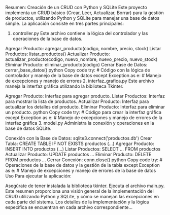 Resumen: Creación de un CRUD con Python y SQLite
Este proyecto implementa un CRUD básico (Crear, Leer, Actualizar, Borrar) para la gestión de productos, utilizando Python y SQLite para manejar una base de datos simple. La aplicación consiste en tres partes principales:

1. controller.py
Este archivo contiene la lógica del controlador y las operaciones de la base de datos.

Agregar Producto: agregar_producto(codigo, nombre, precio, stock)
Listar Productos: listar_productos()
Actualizar Producto: actualizar_producto(codigo, nuevo_nombre, nuevo_precio, nuevo_stock)
Eliminar Producto: eliminar_producto(codigo)
Cerrar Base de Datos: cerrar_base_datos()
python
Copy code
try:
    # Código con la lógica de controlador y manejo de la base de datos
except Exception as e:
    # Manejo de excepciones y manejo de errores
2. interfaz_grafica.py
Este archivo maneja la interfaz gráfica utilizando la biblioteca Tkinter.

Agregar Producto: Interfaz para agregar producto.
Listar Productos: Interfaz para mostrar la lista de productos.
Actualizar Producto: Interfaz para actualizar los detalles del producto.
Eliminar Producto: Interfaz para eliminar un producto.
python
Copy code
try:
    # Código para crear la interfaz gráfica
except Exception as e:
    # Manejo de excepciones y manejo de errores de la interfaz gráfica
3. model.py
Administra la conexión y operaciones en la base de datos SQLite.

Conexión con la Base de Datos: sqlite3.connect('productos.db')
Crear Tabla: CREATE TABLE IF NOT EXISTS productos (...)
Agregar Producto: INSERT INTO productos (...)
Listar Productos: SELECT ... FROM productos
Actualizar Producto: UPDATE productos ...
Eliminar Producto: DELETE FROM productos ...
Cerrar Conexión: conn.close()
python
Copy code
try:
    # Operaciones de la base de datos y la gestión de la tabla
except Exception as e:
    # Manejo de excepciones y manejo de errores de la base de datos
Uso
Para ejecutar la aplicación:

Asegúrate de tener instalada la biblioteca tkinter.
Ejecuta el archivo main.py.
Este resumen proporciona una visión general de la implementación del CRUD utilizando Python y SQLite, y cómo se manejan las excepciones en cada parte del sistema. Los detalles de la implementación y la lógica específica se encuentran en cada archivo correspondiente...
